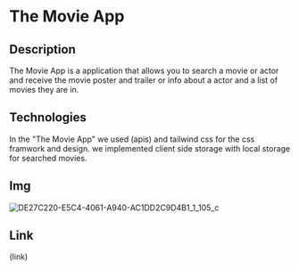 # The Movie App

## Description
The Movie App is a application that allows you to search a movie or actor and receive the movie poster and trailer or info about a actor and a list of movies they are in.

## Technologies
In the "The Movie App" we used (apis) and tailwind css for the css framwork and design. we implemented client side storage with local storage for searched movies.

## Img
![DE27C220-E5C4-4061-A940-AC1DD2C9D4B1_1_105_c](https://user-images.githubusercontent.com/110582217/193159449-3eab3879-914a-4089-b3f8-e45c7181e764.jpeg)

## Link
(link)
